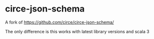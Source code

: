# circe-json-schema

A fork of https://github.com/circe/circe-json-schema/

The only difference is this works with latest library versions and scala 3